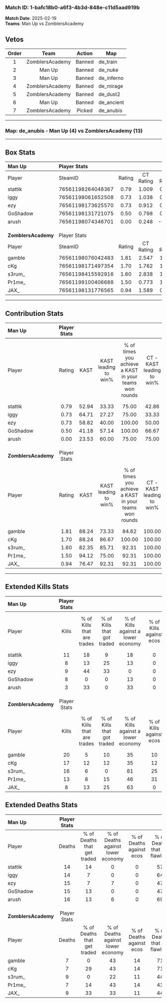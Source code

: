 ### Match ID: 1-bafc18b0-a6f3-4b3d-848e-c11d5aad919b  
**Match Date**: 2025-02-19  
**Teams**: Man Up vs ZomblersAcademy  

## Vetos  

| Order | Team | Action | Map |
| :---: | :--: | :----: | --- |
| 1 | ZomblersAcademy | Banned | de_train |
| 2 | Man Up | Banned | de_nuke |
| 3 | Man Up | Banned | de_inferno |
| 4 | ZomblersAcademy | Banned | de_mirage |
| 5 | ZomblersAcademy | Banned | de_dust2 |
| 6 | Man Up | Banned | de_ancient |
| 7 | ZomblersAcademy | Picked | de_anubis |

---  

### **Map**: de_anubis - Man Up (4) vs ZomblersAcademy (13)  
---  

## Box Stats  

| **Man Up**          | Player Stats      |        |           |          |       |       |       |         |        |      |     |
| :- | :- | :-: | :-: | :-: | :-: | :-: | :-: | :-: | :-: | :-: | :-: |
| Player              | SteamID           | Rating | CT Rating | T Rating | KAST  |  ADR  | Kills | Assists | Deaths | K/D  | HS% |
| stattik             | 76561198264048367 |  0.79  |   1.009   |  0.489   | 52.94 | 68.5  |  11   |    1    |   14   | 0.79 | 72  |
| iggy                | 76561198061652508 |  0.73  |   1.038   |  0.109   | 64.71 | 65.1  |   8   |    4    |   14   | 0.57 | 25  |
| ezy                 | 76561198173625570 |  0.73  |   0.912   |  0.413   | 58.82 | 71.7  |   9   |    4    |   15   | 0.60 | 33  |
| GoShadow            | 76561198131721075 |  0.50  |   0.798   |  0.014   | 41.18 | 60.7  |   8   |    2    |   15   | 0.53 | 87  |
| arush               | 76561198074346701 |  0.00  |   0.248   |  -0.222  | 23.53 | 33.9  |   3   |    2    |   16   | 0.19 | 33  |
|                     |                   |        |           |          |       |       |       |         |        |      |     |
|                     |                   |        |           |          |       |       |       |         |        |      |     |
|                     |                   |        |           |          |       |       |       |         |        |      |     |
| **ZomblersAcademy** | Player Stats      |        |           |          |       |       |       |         |        |      |     |
| Player              | SteamID           | Rating | CT Rating | T Rating | KAST  |  ADR  | Kills | Assists | Deaths | K/D  | HS% |
| gamble              | 76561198076042483 |  1.81  |   2.547   |  1.505   | 88.24 | 94.6  |  20   |    1    |   7    | 2.86 | 70  |
| cKg                 | 76561198171497354 |  1.70  |   1.762   |  1.775   | 88.24 | 104.5 |  17   |    3    |   7    | 2.43 | 41  |
| s3rum_              | 76561198415592916 |  1.60  |   2.838   |  1.087   | 82.35 | 111.1 |  16   |    9    |   9    | 1.78 | 68  |
| Pr1me_              | 76561199100406688 |  1.50  |   0.773   |  1.853   | 94.12 | 89.9  |  13   |    4    |   7    | 1.86 | 38  |
| JAX_                | 76561198131776565 |  0.94  |   1.589   |  0.800   | 76.47 | 56.4  |   8   |    2    |   9    | 0.89 | 75  |
---  

## Contribution Stats  

| **Man Up**          | Player Stats |       |                      |                                                        |                           |                                                             |                          |                                                            |
| :- | :-: | :-: | :-: | :-: | :-: | :-: | :-: | :-: |
| Player              |    Rating    | KAST  | KAST leading to win% | % of times you achieve a KAST in your teams won rounds | CT - KAST leading to win% | CT - % of times you achieve a KAST in your teams won rounds | T - KAST leading to win% | T - % of times you achieve a KAST in your teams won rounds |
| stattik             |     0.79     | 52.94 |        33.33         |                         75.00                          |           42.86           |                            75.00                            |           0.00           |                            0.00                            |
| iggy                |     0.73     | 64.71 |        27.27         |                         75.00                          |           33.33           |                            75.00                            |           0.00           |                            0.00                            |
| ezy                 |     0.73     | 58.82 |        40.00         |                         100.00                         |           50.00           |                           100.00                            |           0.00           |                            0.00                            |
| GoShadow            |     0.50     | 41.18 |        57.14         |                         100.00                         |           66.67           |                           100.00                            |           0.00           |                            0.00                            |
| arush               |     0.00     | 23.53 |        60.00         |                         75.00                          |           75.00           |                            75.00                            |           0.00           |                            0.00                            |
|                     |              |       |                      |                                                        |                           |                                                             |                          |                                                            |
|                     |              |       |                      |                                                        |                           |                                                             |                          |                                                            |
|                     |              |       |                      |                                                        |                           |                                                             |                          |                                                            |
| **ZomblersAcademy** | Player Stats |       |                      |                                                        |                           |                                                             |                          |                                                            |
| Player              |    Rating    | KAST  | KAST leading to win% | % of times you achieve a KAST in your teams won rounds | CT - KAST leading to win% | CT - % of times you achieve a KAST in your teams won rounds | T - KAST leading to win% | T - % of times you achieve a KAST in your teams won rounds |
| gamble              |     1.81     | 88.24 |        73.33         |                         84.62                          |          100.00           |                            80.00                            |          63.64           |                           87.50                            |
| cKg                 |     1.70     | 88.24 |        86.67         |                         100.00                         |          100.00           |                           100.00                            |          80.00           |                           100.00                           |
| s3rum_              |     1.60     | 82.35 |        85.71         |                         92.31                          |          100.00           |                           100.00                            |          77.78           |                           87.50                            |
| Pr1me_              |     1.50     | 94.12 |        75.00         |                         92.31                          |          100.00           |                            80.00                            |          66.67           |                           100.00                           |
| JAX_                |     0.94     | 76.47 |        92.31         |                         92.31                          |          100.00           |                           100.00                            |          87.50           |                           87.50                            |
---  

## Extended Kills Stats  

| **Man Up**          | Player Stats |                            |                            |                                    |                         |                              |                                 |                                       |                    |           |
| :- | :-: | :-: | :-: | :-: | :-: | :-: | :-: | :-: | :-: | :-: |
| Player              |    Kills     | % of Kills that are trades | % of Kills that got traded | % of Kills against a lower economy | % of Kills against ecos | % of Kills that are flawless | % of Kills that are close duels | % of Kills that are assisted by flash | Pistol Round Kills | AWP Kills |
| stattik             |      11      |             18             |             9              |                 18                 |            0            |              64              |                0                |                   0                   |         1          |     2     |
| iggy                |      8       |             13             |             25             |                 13                 |            0            |              13              |                0                |                   0                   |         0          |     1     |
| ezy                 |      9       |             44             |             33             |                 0                  |            0            |              67              |                0                |                  22                   |         0          |     0     |
| GoShadow            |      8       |             0              |             0              |                 13                 |            0            |              63              |                0                |                   0                   |         0          |     0     |
| arush               |      3       |             33             |             0              |                 33                 |            0            |              67              |                0                |                   0                   |         0          |     0     |
|                     |              |                            |                            |                                    |                         |                              |                                 |                                       |                    |           |
|                     |              |                            |                            |                                    |                         |                              |                                 |                                       |                    |           |
|                     |              |                            |                            |                                    |                         |                              |                                 |                                       |                    |           |
| **ZomblersAcademy** | Player Stats |                            |                            |                                    |                         |                              |                                 |                                       |                    |           |
| Player              |    Kills     | % of Kills that are trades | % of Kills that got traded | % of Kills against a lower economy | % of Kills against ecos | % of Kills that are flawless | % of Kills that are close duels | % of Kills that are assisted by flash | Pistol Round Kills | AWP Kills |
| gamble              |      20      |             5              |             10             |                 35                 |           10            |              50              |               10                |                   0                   |         0          |     4     |
| cKg                 |      17      |             12             |             12             |                 35                 |           12            |              65              |                0                |                   0                   |         5          |     2     |
| s3rum_              |      16      |             6              |             0              |                 81                 |           25            |              56              |               13                |                   0                   |         0          |     2     |
| Pr1me_              |      13      |             8              |             15             |                 46                 |           31            |              69              |                0                |                   0                   |         0          |     2     |
| JAX_                |      8       |             13             |             25             |                 63                 |            0            |              38              |                0                |                  13                   |         0          |     0     |
## Extended Deaths Stats  

| **Man Up**          | Player Stats |                             |                                   |                          |                               |                            |                           |               |
| :- | :-: | :-: | :-: | :-: | :-: | :-: | :-: | :-: |
| Player              |    Deaths    | % of Deaths that get traded | % of Deaths against lower economy | % of Deaths against ecos | % of Deaths that are flawless | % of Deaths that are close | % of Deaths while blinded | Deaths to AWP |
| stattik             |      14      |             14              |                 0                 |            0             |              57               |             7              |             7             |       0       |
| iggy                |      14      |              7              |                 0                 |            0             |              64               |             0              |             0             |       1       |
| ezy                 |      15      |              7              |                 7                 |            0             |              47               |             7              |             0             |       1       |
| GoShadow            |      15      |             13              |                 0                 |            0             |              47               |             7              |             0             |       1       |
| arush               |      16      |             13              |                 6                 |            0             |              69               |             6              |             0             |       2       |
|                     |              |                             |                                   |                          |                               |                            |                           |               |
|                     |              |                             |                                   |                          |                               |                            |                           |               |
|                     |              |                             |                                   |                          |                               |                            |                           |               |
| **ZomblersAcademy** | Player Stats |                             |                                   |                          |                               |                            |                           |               |
| Player              |    Deaths    | % of Deaths that get traded | % of Deaths against lower economy | % of Deaths against ecos | % of Deaths that are flawless | % of Deaths that are close | % of Deaths while blinded | Deaths to AWP |
| gamble              |      7       |              0              |                43                 |            14            |              71               |             0              |             0             |       1       |
| cKg                 |      7       |             29              |                43                 |            14            |              71               |             0              |            14             |       0       |
| s3rum_              |      9       |              0              |                22                 |            11            |              44               |             0              |             0             |       0       |
| Pr1me_              |      7       |             14              |                43                 |            14            |              43               |             0              |             0             |       0       |
| JAX_                |      9       |             33              |                33                 |            11            |              44               |             0              |            11             |       0       |
